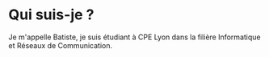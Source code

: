 # Qui suis-je ?

Je m'appelle Batiste, je suis étudiant à CPE Lyon dans la filière Informatique et Réseaux de Communication.